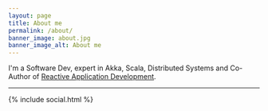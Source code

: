 ```yaml
---
layout: page
title: About me
permalink: /about/
banner_image: about.jpg
banner_image_alt: About me
---
```


I'm a Software Dev, expert in Akka, Scala, Distributed Systems and Co-Author of [Reactive Application Development](http://manning.com/devore/?a_aid=ironfish&a_bid=39e254aa).

---

{% include social.html %}

[pw]: http://processwire.com
[jekyll]: http://jekyllrb.com
